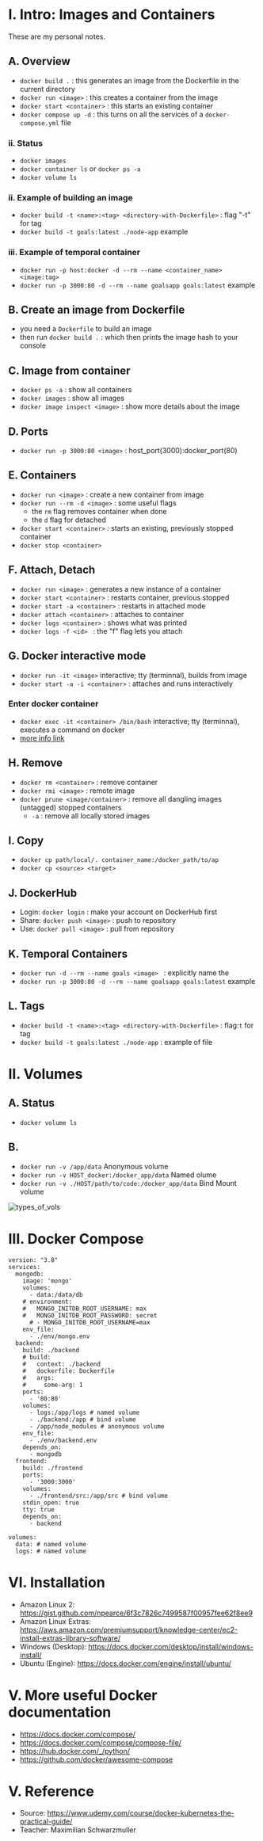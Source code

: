 # I. Intro: Images and Containers

These are my personal notes.

## A. Overview
* `docker build .` : this generates an image from the Dockerfile in the current directory
* `docker run <image>` : this creates a container from the image
* `docker start <container>` : this starts an existing container
* `docker compose up -d` : this turns on all the services of a `docker-compose.yml` file


### ii. Status
* `docker images`
* `docker container ls` or `docker ps -a`
* `docker volume ls`

### ii. Example of building an image
* `docker build -t <name>:<tag> <directory-with-Dockerfile>` : flag "-t" for tag
* `docker build -t goals:latest ./node-app` example

### iii. Example of temporal container
* `docker run -p host:docker -d --rm --name <container_name> <image:tag>`
* `docker run -p 3000:80 -d --rm --name goalsapp goals:latest` example

## B. Create an image from Dockerfile
* you need a `Dockerfile` to build an image
* then run `docker build .` : which then prints the image hash to your console

## C. Image from container
* `docker ps -a` : show all containers
* `docker images` : show all images
* `docker image inspect <image>` : show more details about the image

## D. Ports
* `docker run -p 3000:80 <image>` : host_port(3000):docker_port(80)

## E. Containers
* `docker run <image>` : create a new container from image
* `docker run --rm -d <image>` : some useful flags
    * the `rm` flag removes container when done
    * the `d` flag for detached
* `docker start <container>` : starts an existing, previously stopped container
* `docker stop <container>`

## F. Attach, Detach
* `docker run <image>` : generates a new instance of a container
* `docker start <container>` : restarts container, previous stopped
* `docker start -a <container>` : restarts in attached mode
* `docker attach <container>` : attaches to container
* `docker logs <container>` : shows what was printed
* `docker logs -f <id> ` : the "f" flag lets you attach

## G. Docker interactive mode
* `docker run -it <image>` interactive; tty (terminnal), builds from image
* `docker start -a -i <container>` : attaches and runs interactively
### Enter docker container
* `docker exec -it <container> /bin/bash` interactive; tty (terminnal), executes a command on docker
* [more info link](https://devcoops.com/fix-docker-unable-to-start-container-process-exec-bin-bash/)

## H. Remove
* `docker rm <container>` : remove container
* `docker rmi <image>` : remote image
* `docker prune <image/container>` : remove all dangling images (untagged) stopped containers
    * `-a` : remove all locally stored images

## I. Copy
* `docker cp path/local/. container_name:/docker_path/to/ap`
* `docker cp <source> <target>`

## J. DockerHub
* Login: `docker login` : make your account on DockerHub first
* Share: `docker push <image>` : push to repository
* Use: `docker pull <image>` : pull from repository

## K. Temporal Containers
* `docker run -d --rm --name goals <image> ` : explicitly name the
* `docker run -p 3000:80 -d --rm --name goalsapp goals:latest` example

## L. Tags
* `docker build -t <name>:<tag> <directory-with-Dockerfile>` : flag:`t` for tag
* `docker build -t goals:latest ./node-app` : example of file

# II. Volumes
## A. Status
* `docker volume ls`

## B.
* `docker run -v /app/data` Anonymous volume
* `docker run -v HOST_docker:/docker_app/data` Named olume
* `docker run -v ./HOST/path/to/code:/docker_app/data` Bind Mount volume

![types_of_vols](./img/types_vols_small.png)

# III. Docker Compose 
```
version: "3.8"
services:
  mongodb:
    image: 'mongo'
    volumes: 
      - data:/data/db
    # environment: 
    #   MONGO_INITDB_ROOT_USERNAME: max
    #   MONGO_INITDB_ROOT_PASSWORD: secret
      # - MONGO_INITDB_ROOT_USERNAME=max
    env_file: 
      - ./env/mongo.env
  backend:
    build: ./backend
    # build:
    #   context: ./backend
    #   dockerfile: Dockerfile
    #   args:
    #     some-arg: 1
    ports:
      - '80:80'
    volumes: 
      - logs:/app/logs # named volume
      - ./backend:/app # bind volume
      - /app/node_modules # anonymous volume
    env_file: 
      - ./env/backend.env
    depends_on:
      - mongodb
  frontend:
    build: ./frontend
    ports: 
      - '3000:3000'
    volumes: 
      - ./frontend/src:/app/src # bind volume
    stdin_open: true
    tty: true
    depends_on: 
      - backend

volumes: 
  data: # named volume
  logs: # named volume
```
# VI. Installation
* Amazon Linux 2: https://gist.github.com/npearce/6f3c7826c7499587f00957fee62f8ee9
* Amazon Linux Extras: https://aws.amazon.com/premiumsupport/knowledge-center/ec2-install-extras-library-software/
* Windows (Desktop): https://docs.docker.com/desktop/install/windows-install/
* Ubuntu (Engine): https://docs.docker.com/engine/install/ubuntu/

# V. More useful Docker documentation
* https://docs.docker.com/compose/
* https://docs.docker.com/compose/compose-file/
* https://hub.docker.com/_/python/
* https://github.com/docker/awesome-compose

# V. Reference
* Source: https://www.udemy.com/course/docker-kubernetes-the-practical-guide/
* Teacher: Maximilian Schwarzmuller
